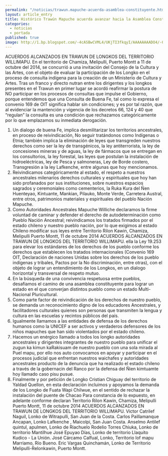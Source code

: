 ```yaml
---
permalink: "/noticias/trawun.mapuche-acuerda-asamblea-constituyente.html"
layout: article_entry
title: Histórico Trawún Mapuche acuerda avanzar hacia la Asamblea Constituyente.
categories: 
  - noticias
  - portada
published: true
image: http://1.bp.blogspot.com/-4cASBwCVML4/UKjTI3fkqyI/AAAAAAAADO4/-QwA3ZOHTjs/s1600/comMapuche100303.jpg
---
```


ACUERDOS ALCANZADOS EN TRAWUN DE LONGKOS DEL TERRITORIO WILLIMAPU.
En el territorio de Chamiza, Melipulli, Puerto Montt a 11 de octubre del 2014, se concurrió a una invitación del Consejo de la Cultura y las Artes, con el objeto de evaluar la participación de los Longko en el proceso de consulta indígena para la creación de un Ministerio de Cultura y Artes.
Tras un franco y directo nutran entre los dirigentes y los longkos presentes en el Trawun en primer lugar se acordó reafirmar la postura de NO participar en los procesos de consultas que impulse el Gobierno, porque entendemos que una Consulta de Buena Fe, tal como lo expresa el convenio 169 de OIT significa hablar sin condiciones; y es por tal razón, que al evidenciar la mantención y vigencia de los decretos 66, 124 y 40 que “regulan” la consulta es una condición que rechazamos categóricamente por lo que emplazamos su inmediata derogación.
1. Un dialogo de buena Fe, implica desmilitarizar los territorios ancestrales, en proceso de reivindicación, No seguir tratándonos como Indígenas o Etnia; también implica la eliminación de leyes que transgreden nuestros derechos como ser la ley de transgénicos, la ley antiterrorista, la ley de concesiones mineras y de aguas, la ley de fármacos que se entregan en los consultorios, la
ley forestal, las leyes que postulan la instalación de hidroeléctricas, ley de Pesca y salmoneras, Ley de Borde costero, Transgresión a la ley Lafkenche, entre algunas que hoy mencionamos. 
2. Reivindicamos categóricamente al estado, el respeto a nuestros ancestrales milenarios derechos culturales y espirituales que hoy han sido profanados por sus instituciones, sobre nuestros espacios sagrados y ceremoniales como cementerios, la Ruka Kura del Ñen Huenteyao, Kintuante, Mankian, Pilauko, Monte Verde, Carretera Austral, entre otros, patrimonios materiales y espirituales del pueblo Nación Mapuche.  
3. Como Autoridades Ancestrales Mapuche Williche declaramos la firme voluntad de caminar y defender el derecho de autodeterminación como Pueblo Nación Ancestral; reivindicamos los tratados firmados por el estado chileno y nuestro pueblo nación, por lo que exigimos al estado Chileno modificar sus leyes entre Territorio Rilon Kawin, Chamiza, Melipulli Puerto Montt, 11 de octubre 2014 
ACUERDOS ALCANZADOS EN TRAWUN DE LONGKOS DEL TERRITORIO WILLIMAPU.
ella la Ley 19.253 para elevar los estándares de los derechos de los pueblo conforme los derechos que establecen los tratados internacionales (Convenio 169 OIT, Declaración de naciones Unidas sobre los derechos de los pueblo indígenas y tribales, Pactos por la No discriminación, entre otras), con el objeto de lograr un entendimiento de los Longkos, en un dialogo horizontal y transversal de respeto mutuo.
4. En la búsqueda de una convivencia respetuosa entre pueblos, desafiamos el camino de una asamblea constituyente para lograr un estado en el que converjan distintos pueblo como un estado Multi-Nacional Pluricultural.
5. Como parte factor de reivindicación de los derechos de nuestro pueblo, se demanda un reconocimiento digno de los educadores Ancestrales, y facilitadores culturales quienes son personas que transmiten la lengua y cultura en las escuelas y recintos públicos del país.
6. Igualmente llamamos a las entidades de defensa de los derechos humanos como la UNICEF a ser activos y verdaderos defensores de los niños mapuches que han sido violentados por el estado chileno. 
7. Hacemos un enérgico llamado a todos los longko autoridades ancestrales y dirigentes integrantes de nuestro pueblo para unificar el zugun ka kimun kaRakisuam de nuestro pueblo con una sola mirada al Puel mapu, por ello nos auto convocamos en apoyar y participar en el procesos judicial que enfrentan nuestros waichafes y autoridades ancestrales producto de la denuncia que ha realizado el estado chileno a través de la gobernacin del Ranco por la defensa del Ñien kimtuamte hoy llamado caso pisu pusue.
8. Finalmente y por petición de Longko Cristian Chiguay del territorio de Yaldad Quellon, en esta declaración incluimos y apoyamos la demanda de los Longko de Fuata Wapi Chilwue, en el sentido de rechazar la instalación del puente de Chacao
Para constancia de lo expuesto, en adelante conforme declaran Territorio Rilon Kawin, Chamiza, Melipulli Puerto Montt, 11 de octubre 2014
ACUERDOS ALCANZADOS EN TRAWUN DE LONGKOS DEL TERRITORIO WILLIMAPU.
Victor Catrilef Naguil, Lonko de Witrapulli, San Juan de la Costa.
Carlos Paillamanque Ancapan, Lonko Lafkenche , Maicolpi, San Juan Costa.
Anselmo Antilef quintul, apulmen, Lonko de Riachuelo
Rodelio Torres Chiuka, Lonko de territorio Mantilhue
José Epuyao Días, Lonko de territorio Llaquito Kudico - La Unión.
José Cárcamo Calfual, Lonko, Territorio lof mapu Marriamo, Río Bueno.
Eric Vargas Quinchamán, Lonko de Territorio Melipulli-Relonkawin, Puerto Montt.
